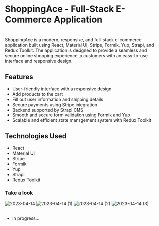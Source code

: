 # ShoppingAce - Full-Stack E-Commerce Application
#


ShoppingAce is a modern, responsive, and full-stack e-commerce application built using React, Material UI, Stripe, Formik, Yup, Strapi, and Redux Toolkit.
The application is designed to provide a seamless and secure online shopping experience to customers with an easy-to-use interface and responsive design.

## Features

+ User-friendly interface with a responsive design
+ Add products to the cart
+ Fill out user information and shipping details
+ Secure payments using Stripe integration
+ Backend supported by Strapi CMS
+ Smooth and secure form validation using Formik and Yup
+ Scalable and efficient state management system with Redux Toolkit


## Technologies Used

+ React
+ Material UI
+ Stripe
+ Formik
+ Yup
+ Strapi
+ Redux Toolkit

### Take a look 

![2023-04-14](https://user-images.githubusercontent.com/102303153/232067860-df5924ae-fc90-48e4-8eff-a6d85263132a.png)
![2023-04-14 (1)](https://user-images.githubusercontent.com/102303153/232067946-5f362e40-3a9f-4421-9f71-b4f8853aa0fe.png)
![2023-04-14 (2)](https://user-images.githubusercontent.com/102303153/232067972-05b5acd5-120d-4776-bd47-e6f00988ccb1.png)
![2023-04-14 (3)](https://user-images.githubusercontent.com/102303153/232068004-fbfc745f-4ade-47a2-b76f-3069017789ec.png)


##
+ in progress...
